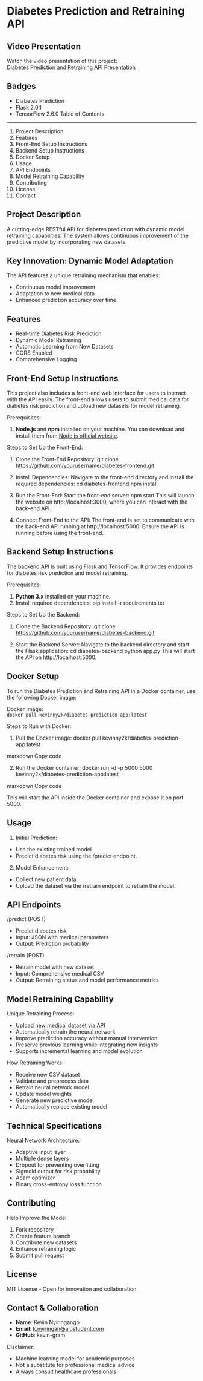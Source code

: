 Diabetes Prediction and Retraining API
=======================================

Video Presentation
----------------------
Watch the video presentation of this project:  
[Diabetes Prediction and Retraining API Presentation](https://youtu.be/dbtDOZCpxx8)

Badges
------
- Diabetes Prediction
- Flask 2.0.1
- TensorFlow 2.6.0
Table of Contents
-----------------
1. Project Description
2. Features
3. Front-End Setup Instructions
4. Backend Setup Instructions
5. Docker Setup
6. Usage
7. API Endpoints
8. Model Retraining Capability
9. Contributing
10. License
11. Contact

Project Description
-------------------
A cutting-edge RESTful API for diabetes prediction with dynamic model retraining capabilities. 
The system allows continuous improvement of the predictive model by incorporating new datasets.

Key Innovation: Dynamic Model Adaptation
----------------------------------------
The API features a unique retraining mechanism that enables:
* Continuous model improvement
* Adaptation to new medical data
* Enhanced prediction accuracy over time

Features
--------
* Real-time Diabetes Risk Prediction
* Dynamic Model Retraining
* Automatic Learning from New Datasets
* CORS Enabled
* Comprehensive Logging

Front-End Setup Instructions
-------------------------------
This project also includes a front-end web interface for users to interact with the API easily. The front-end allows users to submit medical data for diabetes risk prediction and upload new datasets for model retraining.

Prerequisites:
1. **Node.js** and **npm** installed on your machine. You can download and install them from [Node.js official website](https://nodejs.org/).

Steps to Set Up the Front-End:
1. Clone the Front-End Repository:
   git clone https://github.com/yourusername/diabetes-frontend.git

2. Install Dependencies:
   Navigate to the front-end directory and install the required dependencies:
   cd diabetes-frontend
   npm install

3. Run the Front-End:
   Start the front-end server:
   npm start
   This will launch the website on http://localhost:3000, where you can interact with the back-end API.

4. Connect Front-End to the API:
   The front-end is set to communicate with the back-end API running at http://localhost:5000. Ensure the API is running before using the front-end.

Backend Setup Instructions
------------------------------
The backend API is built using Flask and TensorFlow. It provides endpoints for diabetes risk prediction and model retraining.

Prerequisites:
1. **Python 3.x** installed on your machine.
2. Install required dependencies:
   pip install -r requirements.txt

Steps to Set Up the Backend:
1. Clone the Backend Repository:
   git clone https://github.com/yourusername/diabetes-backend.git

2. Start the Backend Server:
   Navigate to the backend directory and start the Flask application:
   cd diabetes-backend
   python app.py
   This will start the API on http://localhost:5000.

Docker Setup
-------------
To run the Diabetes Prediction and Retraining API in a Docker container, use the following Docker image:

Docker Image:  
`docker pull kevinny2k/diabetes-prediction-app:latest`

Steps to Run with Docker:
1. Pull the Docker image:
docker pull kevinny2k/diabetes-prediction-app:latest

markdown
Copy code

2. Run the Docker container:
docker run -d -p 5000:5000 kevinny2k/diabetes-prediction-app:latest

markdown
Copy code

This will start the API inside the Docker container and expose it on port 5000.

Usage
---------------
1. Initial Prediction:
- Use the existing trained model
- Predict diabetes risk using the /predict endpoint.

2. Model Enhancement:
- Collect new patient data.
- Upload the dataset via the /retrain endpoint to retrain the model.

API Endpoints
-------------
/predict (POST)
- Predict diabetes risk
- Input: JSON with medical parameters
- Output: Prediction probability

/retrain (POST)
- Retrain model with new dataset
- Input: Comprehensive medical CSV
- Output: Retraining status and model performance metrics

Model Retraining Capability
--------------------------
Unique Retraining Process:
* Upload new medical dataset via API
* Automatically retrain the neural network
* Improve prediction accuracy without manual intervention
* Preserve previous learning while integrating new insights
* Supports incremental learning and model evolution

How Retraining Works:
- Receive new CSV dataset
- Validate and preprocess data
- Retrain neural network model
- Update model weights
- Generate new predictive model
- Automatically replace existing model

Technical Specifications
-----------------------
Neural Network Architecture:
* Adaptive input layer
* Multiple dense layers
* Dropout for preventing overfitting
* Sigmoid output for risk probability
* Adam optimizer
* Binary cross-entropy loss function

Contributing
------------
Help Improve the Model:
1. Fork repository
2. Create feature branch
3. Contribute new datasets
4. Enhance retraining logic
5. Submit pull request

License
--------
MIT License - Open for innovation and collaboration

Contact & Collaboration
----------------------
- **Name**: Kevin Nyiringango
- **Email**: k.nyiringan@alustudent.com
- **GitHub**: kevin-gram

Disclaimer: 
- Machine learning model for academic purposes
- Not a substitute for professional medical advice
- Always consult healthcare professionals
